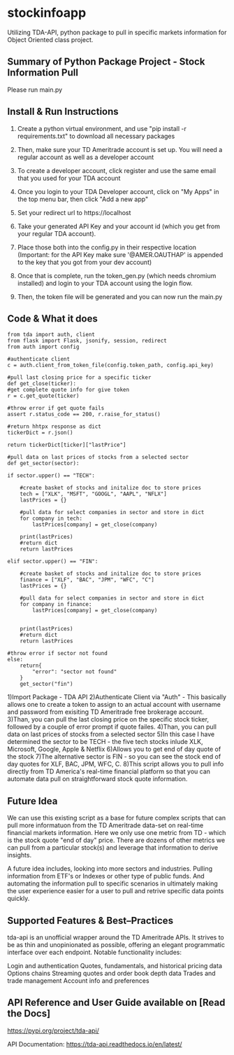 # stockinfoapp
Utilizing TDA-API, python package to pull in specific markets information for Object Oriented class project.

## Summary of Python Package Project - Stock Information Pull 

Please run main.py

## Install & Run Instructions 

1. Create a python virtual environment, and use "pip install -r requirements.txt" to download all necessary packages

2. Then, make sure your TD Ameritrade account is set up. You will need a regular account as well as a developer account

3. To create a developer account, click register and use the same email that you used for your TDA account

4. Once you login to your TDA Developer account, click on "My Apps" in the top menu bar, then click "Add a new app"

5. Set your redirect url to https://localhost

6. Take your generated API Key and your account id (which you get from your regular TDA account).

7. Place those both into the config.py in their respective location (Important: for the API Key make sure '@AMER.OAUTHAP' is appended to the key that you got from your dev account)

8. Once that is complete, run the token_gen.py (which needs chromium installed) and login to your TDA account using the login flow.

9. Then, the token file will be generated and you can now run the main.py

## Code & What it does 

    from tda import auth, client
    from flask import Flask, jsonify, session, redirect
    from auth import config

    #authenticate client
    c = auth.client_from_token_file(config.token_path, config.api_key)

    #pull last closing price for a specific ticker 
    def get_close(ticker):
    #get complete quote info for give token
    r = c.get_quote(ticker)

    #throw error if get quote fails 
    assert r.status_code == 200, r.raise_for_status()

    #return hhtpx response as dict 
    tickerDict = r.json()

    return tickerDict[ticker]["lastPrice"]

    #pull data on last prices of stocks from a selected sector 
    def get_sector(sector):

    if sector.upper() == "TECH":
        
        #create basket of stocks and initalize doc to store prices
        tech = ["XLK", "MSFT", "GOOGL", "AAPL", "NFLX"]
        lastPrices = {}

        #pull data for select companies in sector and store in dict
        for company in tech:
            lastPrices[company] = get_close(company)
        
        print(lastPrices)
        #return dict
        return lastPrices
    
    elif sector.upper() == "FIN":
                
        #create basket of stocks and initalize doc to store prices
        finance = ["XLF", "BAC", "JPM", "WFC", "C"]
        lastPrices = {}

        #pull data for select companies in sector and store in dict
        for company in finance:
            lastPrices[company] = get_close(company)

        
        print(lastPrices)
        #return dict 
        return lastPrices
    
    #throw error if sector not found 
    else:
        return{
            "error": "sector not found"
        }
        get_sector("fin")

1)Import Package - TDA API
2)Authenticate Client via "Auth" - This basically allows one to create a token to assign to an actual account with username and password from exisiting TD Ameritrade free brokerage account.
3)Than, you can pull the last closing price on the specific stock ticker, followed by a couple of error prompt if quote failes.
4)Than, you can pull data on last prices of stocks from a selected sector
5)In this case I have determined the sector to be TECH - the five tech stocks inlude XLK, Microsoft, Google, Apple & Netflix
6)Allows you to get end of day quote of the stock
7)The alternative sector is FIN - so you can see the stock end of day quotes for XLF, BAC, JPM, WFC, C.
8)This script allows you to pull info directly from TD America's real-time financial platform so that you can automate data pull on straightforward stock quote information.

## Future Idea
   
We can use this existing script as a base for future complex scripts that can pull more informatuon from the TD Ameritrade data-set on real-time financial markets information. Here we only use one metric from TD - which is the stock quote "end of day" price. There are dozens of other metrics we can pull from a particular stock(s) and leverage that information to derive insights. 

A future idea includes, looking into more sectors and industries. Pulling information from ETF's or Indexes or other type of public funds. And automating the information pull to specific scenarios in ultimately making the user experience easier for a user to pull and retrive specific data points quickly.


## Supported Features & Best–Practices

tda-api is an unofficial wrapper around the TD Ameritrade APIs. It strives to be as thin and unopinionated as possible, offering an elegant programmatic interface over each endpoint. Notable functionality includes:

Login and authentication
Quotes, fundamentals, and historical pricing data
Options chains
Streaming quotes and order book depth data
Trades and trade management
Account info and preferences


## API Reference and User Guide available on [Read the Docs]

https://pypi.org/project/tda-api/

API Documentation: https://tda-api.readthedocs.io/en/latest/

